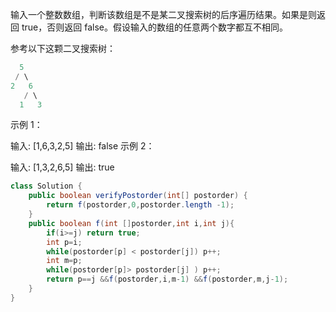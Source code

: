 输入一个整数数组，判断该数组是不是某二叉搜索树的后序遍历结果。如果是则返回 true，否则返回 false。假设输入的数组的任意两个数字都互不相同。

 

参考以下这颗二叉搜索树：

```java
  5
 / \
2   6
   / \
  1   3
```

示例 1：

输入: [1,6,3,2,5]
输出: false
示例 2：

输入: [1,3,2,6,5]
输出: true

```java
class Solution {
    public boolean verifyPostorder(int[] postorder) {
        return f(postorder,0,postorder.length -1);
    }
    public boolean f(int []postorder,int i,int j){
        if(i>=j) return true;
        int p=i;
        while(postorder[p] < postorder[j]) p++;
        int m=p;
        while(postorder[p]> postorder[j] ) p++;
        return p==j &&f(postorder,i,m-1) &&f(postorder,m,j-1);
    }
}
```







